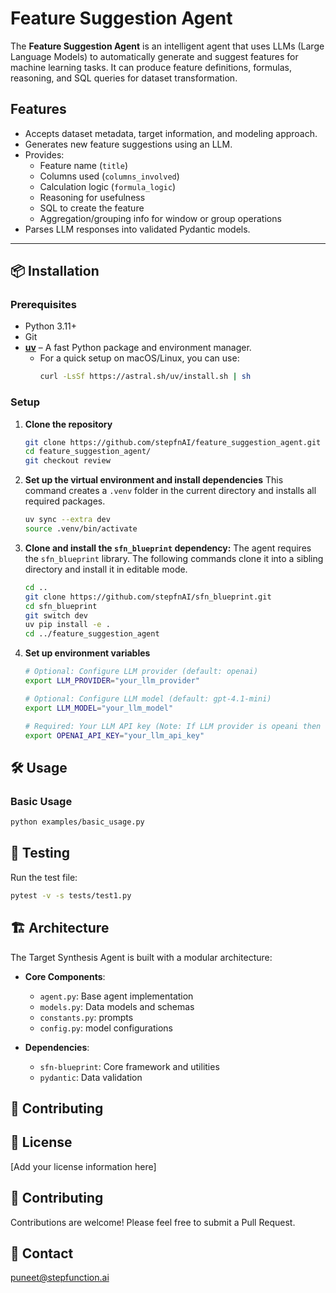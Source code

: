 # Feature Suggestion Agent

The **Feature Suggestion Agent** is an intelligent agent that uses LLMs (Large Language Models) to automatically generate and suggest features for machine learning tasks. It can produce feature definitions, formulas, reasoning, and SQL queries for dataset transformation.

## Features

- Accepts dataset metadata, target information, and modeling approach.
- Generates new feature suggestions using an LLM.
- Provides:
  - Feature name (`title`)
  - Columns used (`columns_involved`)
  - Calculation logic (`formula_logic`)
  - Reasoning for usefulness
  - SQL to create the feature
  - Aggregation/grouping info for window or group operations
- Parses LLM responses into validated Pydantic models.

---

## 📦 Installation

### Prerequisites
- Python 3.11+
- Git
- [**uv**](https://docs.astral.sh/uv/getting-started/installation/) – A fast Python package and environment manager.
    -   For a quick setup on macOS/Linux, you can use:
        ```bash
        curl -LsSf https://astral.sh/uv/install.sh | sh
        ```

### Setup

1. **Clone the repository**
   ```bash
   git clone https://github.com/stepfnAI/feature_suggestion_agent.git
   cd feature_suggestion_agent/
   git checkout review
   ```

2. **Set up the virtual environment and install dependencies**
   This command creates a `.venv` folder in the current directory and installs all required packages.
    ```bash
    uv sync --extra dev
    source .venv/bin/activate
    ```

3. **Clone and install the `sfn_blueprint` dependency:**
    The agent requires the `sfn_blueprint` library. The following commands clone it into a sibling directory and install it in editable mode.
    
   ```bash
   cd ..
   git clone https://github.com/stepfnAI/sfn_blueprint.git
   cd sfn_blueprint
   git switch dev
   uv pip install -e .
   cd ../feature_suggestion_agent
   ```

4. **Set up environment variables**
   ```bash   
   # Optional: Configure LLM provider (default: openai)
   export LLM_PROVIDER="your_llm_provider"
   
   # Optional: Configure LLM model (default: gpt-4.1-mini)
   export LLM_MODEL="your_llm_model"
   
   # Required: Your LLM API key (Note: If LLM provider is opeani then 'export OPENAI_API_KEY', if it antropic 'export ANTROPIC_API_KEY', use this accordingly as per LLM provider )
   export OPENAI_API_KEY="your_llm_api_key"
   ```

## 🛠️ Usage

### Basic Usage
```bash
python examples/basic_usage.py
```

## 🧪 Testing
Run the test file:
```bash
pytest -v -s tests/test1.py
```
## 🏗️ Architecture

The Target Synthesis Agent is built with a modular architecture:

- **Core Components**:
  - `agent.py`: Base agent implementation
  - `models.py`: Data models and schemas
  - `constants.py`: prompts
  - `config.py`: model configurations


- **Dependencies**:
  - `sfn-blueprint`: Core framework and utilities
  - `pydantic`: Data validation
  

## 🤝 Contributing

## 📝 License

[Add your license information here]

## 🤝 Contributing

Contributions are welcome! Please feel free to submit a Pull Request.

## 📧 Contact
puneet@stepfunction.ai